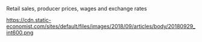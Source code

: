 Retail sales, producer prices, wages and exchange rates

https://cdn.static-economist.com/sites/default/files/images/2018/09/articles/body/20180929_int600.png